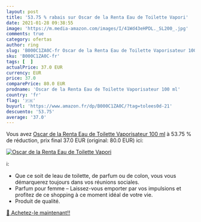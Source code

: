 ```yaml
---
layout: post
title: '53.75 % rabais sur Oscar de la Renta Eau de Toilette Vapori'
date: 2021-01-28 09:38:55
image: 'https://m.media-amazon.com/images/I/41Wd43eHPDL._SL200_.jpg'
comments: true
category: ofertas
author: ring
slug: 'B000C1ZA0C-fr Oscar de la Renta Eau de Toilette Vaporisateur 100 ml'
sku: 'B000C1ZA0C-fr'
tags: [  ]
actualPrice: 37.0 EUR
currency: EUR
price: 37.0
comparePrice: 80.0 EUR
prodname: 'Oscar de la Renta Eau de Toilette Vaporisateur 100 ml'
country: 'fr'
flag: '🇫🇷'
buyurl: 'https://www.amazon.fr/dp/B000C1ZA0C/?tag=tolees0d-21'
descuento: '53.75'
average: '37.0'
---
```


Vous avez [Oscar de la Renta Eau de Toilette Vaporisateur 100 ml](https://www.amazon.fr/dp/B000C1ZA0C/?tag=tolees0d-21)  à  53.75 % de réduction, prix final  37.0 EUR (original: 80.0 EUR) ici:

[![Oscar de la Renta Eau de Toilette Vapori](https://m.media-amazon.com/images/I/41Wd43eHPDL._SL200_.jpg)](https://www.amazon.fr/dp/B000C1ZA0C/?tag=tolees0d-21)

ℹ️:

- Que ce soit de leau de toilette, de parfum ou de colon, vous vous démarquerez toujours dans vos réunions sociales.
- Parfum pour femme – Laissez-vous emporter par vos impulsions et profitez de ce shopping à ce moment idéal de votre vie.
- Produit de qualité.

[🛒 Achetez-le maintenant!!](https://www.amazon.fr/dp/B000C1ZA0C/?tag=tolees0d-21)
